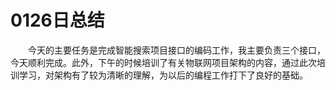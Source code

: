 # 0126日总结

&emsp;&emsp;今天的主要任务是完成智能搜索项目接口的编码工作，我主要负责三个接口，今天顺利完成。此外，下午的时候培训了有关物联网项目架构的内容，通过此次培训学习，对架构有了较为清晰的理解，为以后的编程工作打下了良好的基础。